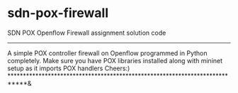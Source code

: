 sdn-pox-firewall
================

SDN POX Openflow Firewall assignment solution code
*********************************************************************** 
A simple POX controller firewall on Openflow programmed in Python completely.
Make sure you have POX libraries installed along with mininet setup as it imports POX handlers
Cheers:)
****************************************************************************&
